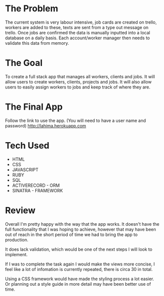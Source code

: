 # The Problem
The current system is very labour intensive, job cards are created on trello, workers are added to these, texts are sent from a type out message on trello. Once jobs are confirmed the data is manually inputted into a local database on a daily basis. Each account/worker manager then needs to validate this data from memory.

# The Goal
To create a full stack app that manages all workers, clients and jobs. It will allow users to create workers, clients, projects and jobs. It will also allow users to easily assign workers to jobs and keep track of where they are.

# The Final App
Follow the link to use the app. (You will need to have a user name and password)
http://lahima.herokuapp.com

# Tech Used
* HTML
* CSS
* JAVASCRIPT
* RUBY
* SQL
* ACTIVERECORD - ORM
* SINATRA - FRAMEWORK

# Review
Overall I'm pretty happy with the way that the app works. It doesn't have the full functionality that I was hoping to achieve, however that may have been out of reach in the short period of time we had to bring the app to production.

It does lack validation, which would be one of the next steps I will look to implement.

If I was to complete the task again I would make the views more concise, I feel like a lot of infomation is currently repeated, there is circa 30 in total.

Using a CSS framework would have made the styling process a lot easier. Or planning out a style guide in more detail may have been better use of time.
